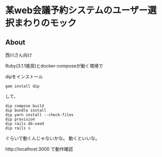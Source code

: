 # 某web会議予約システムのユーザー選択まわりのモック

## About

西川さん向け

Ruby(3.1.1推奨)とdocker-composeが動く環境で

dipをインストール
```
gem install dip
```
して、
```
dip compose build
dip bundle install
dip yarn install --check-files
dip provision
dip rails db:seed
dip rails s
```
ぐらいで動くんじゃないかな。
動くといいな。

http://localhost:3000
で動作確認
